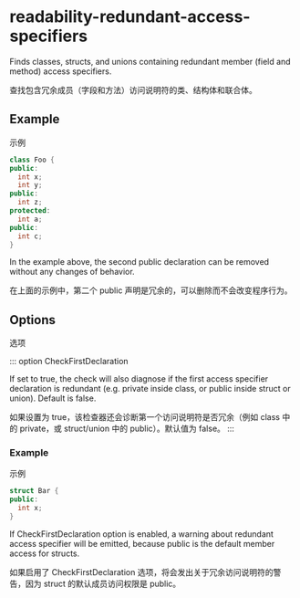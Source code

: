 # readability-redundant-access-specifiers

Finds classes, structs, and unions containing redundant member (field and method) access specifiers.

查找包含冗余成员（字段和方法）访问说明符的类、结构体和联合体。

## Example

示例

```c++
class Foo {
public:
  int x;
  int y;
public:
  int z;
protected:
  int a;
public:
  int c;
}
```

In the example above, the second public declaration can be removed without any changes of behavior.

在上面的示例中，第二个 public 声明是冗余的，可以删除而不会改变程序行为。

## Options

选项

::: option
CheckFirstDeclaration

If set to true, the check will also diagnose if the first access specifier declaration is redundant (e.g. private inside class, or public inside struct or union). Default is false.

如果设置为 true，该检查器还会诊断第一个访问说明符是否冗余（例如 class 中的 private，或 struct/union 中的 public）。默认值为 false。
:::

### Example

示例

```c++
struct Bar {
public:
  int x;
}
```

If CheckFirstDeclaration option is enabled, a warning about redundant access specifier will be emitted, because public is the default member access for structs.

如果启用了 CheckFirstDeclaration 选项，将会发出关于冗余访问说明符的警告，因为 struct 的默认成员访问权限是 public。
